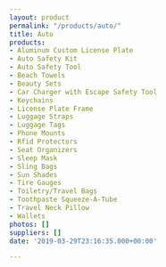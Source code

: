 ```yaml
---
layout: product
permalink: "/products/auto/"
title: Auto
products:
- Aluminum Custom License Plate
- Auto Safety Kit
- Auto Safety Tool
- Beach Towels
- Beauty Sets
- Car Charger with Escape Safety Tool
- Keychains
- License Plate Frame
- Luggage Straps
- Luggage Tags
- Phone Mounts
- Rfid Protectors
- Seat Organizers
- Sleep Mask
- Sling Bags
- Sun Shades
- Tire Gauges
- Toiletry/Travel Bags
- Toothpaste Squeeze-A-Tube
- Travel Neck Pillow
- Wallets
photos: []
suppliers: []
date: '2019-03-29T23:16:35.000+00:00'

---
```

